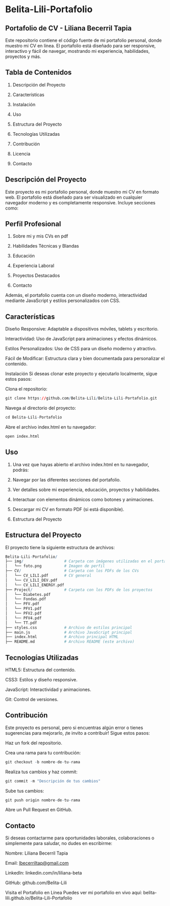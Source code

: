 # Belita-Lili-Portafolio
## Portafolio de CV - Liliana Becerril Tapia
Este repositorio contiene el código fuente de mi portafolio personal, donde muestro mi CV en línea. El portafolio está diseñado para ser responsive, interactivo y fácil de navegar, mostrando mi experiencia, habilidades, proyectos y más.

## Tabla de Contenidos
1. Descripción del Proyecto

2. Características

3. Instalación

4. Uso

5. Estructura del Proyecto

6. Tecnologías Utilizadas

7. Contribución

8. Licencia

9. Contacto

## Descripción del Proyecto
Este proyecto es mi portafolio personal, donde muestro mi CV en formato web. El portafolio está diseñado para ser visualizado en cualquier navegador moderno y es completamente responsive. Incluye secciones como:

## Perfil Profesional

1. Sobre mi y mis CVs en pdf

2. Habilidades Técnicas y Blandas

3. Educación

4. Experiencia Laboral

5. Proyectos Destacados

6. Contacto

Además, el portafolio cuenta con un diseño moderno, interactividad mediante JavaScript y estilos personalizados con CSS.

## Características
Diseño Responsive: Adaptable a dispositivos móviles, tablets y escritorio.

Interactividad: Uso de JavaScript para animaciones y efectos dinámicos.

Estilos Personalizados: Uso de CSS para un diseño moderno y atractivo.

Fácil de Modificar: Estructura clara y bien documentada para personalizar el contenido.

Instalación
Si deseas clonar este proyecto y ejecutarlo localmente, sigue estos pasos:

Clona el repositorio:

```r
git clone https://github.com/Belita-Lili/Belita-Lili-Portafolio.git
```
Navega al directorio del proyecto:

```r
cd Belita-Lili-Portafolio
```
Abre el archivo index.html en tu navegador:

```r
open index.html
```
## Uso

1. Una vez que hayas abierto el archivo index.html en tu navegador, podrás:

2. Navegar por las diferentes secciones del portafolio.

3. Ver detalles sobre mi experiencia, educación, proyectos y habilidades.

4. Interactuar con elementos dinámicos como botones y animaciones.

5. Descargar mi CV en formato PDF (si está disponible).

6. Estructura del Proyecto
## Estructura del Proyecto
El proyecto tiene la siguiente estructura de archivos:
```r
Belita-Lili-Portafolio/
├── img/                  # Carpeta con imágenes utilizadas en el portafolio
│   └── foto.png          # Imagen de perfil
├── CV/                   # Carpeta con los PDFs de los CVs
│   └── CV_LILI.pdf       # CV general
│   └── CV_LILI_DEV.pdf   
│   └── CV_LILI_ENERGY.pdf      
├── Project/              # Carpeta con los PDFs de los proyectos
│   └── Diabetes.pdf
│   └── Fondas.pdf
│   └── PFV.pdf
│   └── PFV1.pdf
│   └── PFV2.pdf
│   └── PFV4.pdf
│   └── TT.pdf    
├── styles.css            # Archivo de estilos principal
├── main.js               # Archivo JavaScript principal
├── index.html            # Archivo principal HTML
├── README.md             # Archivo README (este archivo)
```

## Tecnologías Utilizadas

HTML5: Estructura del contenido.

CSS3: Estilos y diseño responsive.

JavaScript: Interactividad y animaciones.

Git: Control de versiones.

## Contribución
Este proyecto es personal, pero si encuentras algún error o tienes sugerencias para mejorarlo, ¡te invito a contribuir! Sigue estos pasos:

Haz un fork del repositorio.

Crea una rama para tu contribución:

```r
git checkout -b nombre-de-tu-rama
```
Realiza tus cambios y haz commit:
```r
git commit -m "Descripción de tus cambios"
```
Sube tus cambios:

```r
git push origin nombre-de-tu-rama
```
Abre un Pull Request en GitHub.


## Contacto
Si deseas contactarme para oportunidades laborales, colaboraciones o simplemente para saludar, no dudes en escribirme:

Nombre: Liliana Becerril Tapia

Email: lbecerriltap@gmail.com

LinkedIn: linkedin.com/in/liliana-beta

GitHub: github.com/Belita-Lili

Visita el Portafolio en Línea
Puedes ver mi portafolio en vivo aquí:
belita-lili.github.io/Belita-Lili-Portafolio
